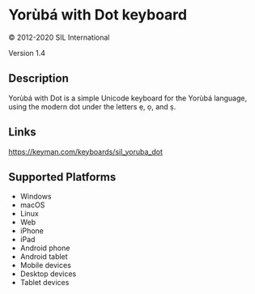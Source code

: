 Yorùbá with Dot keyboard
==============

© 2012-2020 SIL International

Version 1.4

Description
-----------

Yorùbá with Dot is a simple Unicode keyboard for the Yorùbá language, using the modern dot under the letters ẹ, ọ, and ṣ.

Links
-----
https://keyman.com/keyboards/sil_yoruba_dot

Supported Platforms
-------------------
 * Windows
 * macOS
 * Linux
 * Web
 * iPhone
 * iPad
 * Android phone
 * Android tablet
 * Mobile devices
 * Desktop devices
 * Tablet devices
